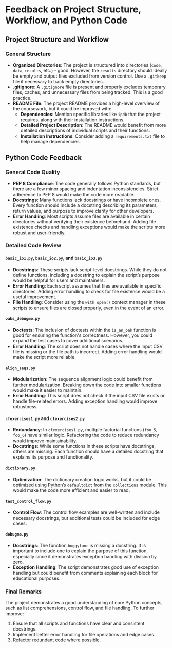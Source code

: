 
# Feedback on Project Structure, Workflow, and Python Code

## Project Structure and Workflow

### General Structure
- **Organized Directories**: The project is structured into directories (`code`, `data`, `results`, etc.) - good. However, the `results` directory should ideally be empty and output files excluded from version control. Use a `.gitkeep` file if necessary to track empty directories.
- **.gitignore**: A `.gitignore` file is present and properly excludes temporary files, caches, and unnecessary files from being tracked. This is a good practice.
- **README File**: The project README provides a high-level overview of the coursework, but it could be improved with:
  - **Dependencies**: Mention specific libraries like `ipdb` that the project requires, along with their installation instructions.
  - **Detailed Project Description**: The README would benefit from more detailed descriptions of individual scripts and their functions.
  - **Installation Instructions**: Consider adding a `requirements.txt` file to help manage dependencies.

## Python Code Feedback

### General Code Quality
- **PEP 8 Compliance**: The code generally follows Python standards, but there are a few minor spacing and indentation inconsistencies. Strict adherence to PEP 8 would make the code more readable.
- **Docstrings**: Many functions lack docstrings or have incomplete ones. Every function should include a docstring describing its parameters, return values, and purpose to improve clarity for other developers.
- **Error Handling**: Most scripts assume files are available in certain directories without verifying their existence beforehand. Adding file existence checks and handling exceptions would make the scripts more robust and user-friendly.

### Detailed Code Review

#### `basic_io1.py`, `basic_io2.py`, and `basic_io3.py`
- **Docstrings**: These scripts lack script-level docstrings. While they do not define functions, including a docstring to explain the script’s purpose would be helpful for users and maintainers.
- **Error Handling**: Each script assumes that files are available in specific directories. Adding error handling to check for file existence would be a useful improvement.
- **File Handling**: Consider using the `with open()` context manager in these scripts to ensure files are closed properly, even in the event of an error.

#### `oaks_debugme.py`
- **Doctests**: The inclusion of doctests within the `is_an_oak` function is good for ensuring the function's correctness. However, you could expand the test cases to cover additional scenarios.
- **Error Handling**: The script does not handle cases where the input CSV file is missing or the file path is incorrect. Adding error handling would make the script more reliable.

#### `align_seqs.py`
- **Modularization**: The sequence alignment logic could benefit from further modularization. Breaking down the code into smaller functions would make it easier to maintain.
- **Error Handling**: This script does not check if the input CSV file exists or handle file-related errors. Adding exception handling would improve robustness.

#### `cfexercises1.py` and `cfexercises2.py`
- **Redundancy**: In `cfexercises1.py`, multiple factorial functions (`foo_5`, `foo_6`) have similar logic. Refactoring the code to reduce redundancy would improve maintainability.
- **Docstrings**: While some functions in these scripts have docstrings, others are missing. Each function should have a detailed docstring that explains its purpose and functionality.

#### `dictionary.py`
- **Optimization**: The dictionary creation logic works, but it could be optimized using Python’s `defaultdict` from the `collections` module. This would make the code more efficient and easier to read.

#### `test_control_flow.py`
- **Control Flow**: The control flow examples are well-written and include necessary docstrings, but additional tests could be included for edge cases.

#### `debugme.py`
- **Docstrings**: The function `buggyfunc` is missing a docstring. It is important to include one to explain the purpose of this function, especially since it demonstrates exception handling with division by zero.
- **Exception Handling**: The script demonstrates good use of exception handling but could benefit from comments explaining each block for educational purposes.

### Final Remarks
The project demonstrates a good understanding of core Python concepts, such as list comprehensions, control flow, and file handling. To further improve:
1. Ensure that all scripts and functions have clear and consistent docstrings.
2. Implement better error handling for file operations and edge cases.
3. Refactor redundant code where possible.